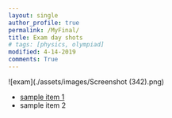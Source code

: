 ```yaml
---
layout: single
author_profile: true
permalink: /MyFinal/
title: Exam day shots 
# tags: [physics, olympiad]
modified: 4-14-2019
comments: True
---
```

![exam](./assets/images/Screenshot (342).png)
- [sample item 1](fccourse.liara.run)
- sample item 2


